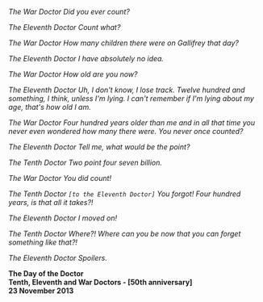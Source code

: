 _The War Doctor_ _Did you ever count?_

_The Eleventh Doctor_ _Count what?_

_The War Doctor_ _How many children there were on Gallifrey that day?_

_The Eleventh Doctor_ _I have absolutely no idea._

_The War Doctor_ _How old are you now?_

_The Eleventh Doctor_ _Uh, I don't know, I lose track. Twelve hundred and something, I think, unless I'm lying. I can't remember if I'm lying about my age, that's how old I am._

_The War Doctor_ _Four hundred years older than me and in all that time you never even wondered how many there were. You never once counted?_

_The Eleventh Doctor_ _Tell me, what would be the point?_

_The Tenth Doctor_ _Two point four seven billion._

_The War Doctor_ _You did count!_

_The Tenth Doctor_ _`[to the Eleventh Doctor]` You forgot! Four hundred years, is that all it takes?!_

_The Eleventh Doctor_ _I moved on!_

_The Tenth Doctor_ _Where?! Where can you be now that you can forget something like that?!_

_The Eleventh Doctor_ _Spoilers._

**The Day of the Doctor  
Tenth, Eleventh and War Doctors - [50th anniversary]  
23 November 2013**